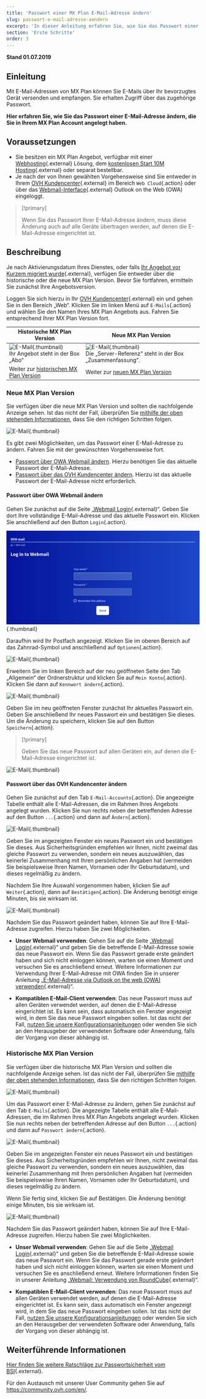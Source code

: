 ```yaml
---
title: 'Passwort einer MX Plan E-Mail-Adresse ändern'
slug: passwort-e-mail-adresse-aendern
excerpt: 'In dieser Anleitung erfahren Sie, wie Sie das Passwort einer E-Mail-Adresse ändern, die Sie in Ihrem MX Plan Account angelegt haben.'
section: 'Erste Schritte'
order: 3
---
```


**Stand 01.07.2019**

## Einleitung

Mit E-Mail-Adressen von MX Plan können Sie E-Mails über Ihr bevorzugtes Gerät versenden und empfangen. Sie erhalten Zugriff über das zugehörige Passwort.

**Hier erfahren Sie, wie Sie das Passwort einer E-Mail-Adresse ändern, die Sie in Ihrem MX Plan Account angelegt haben.**

## Voraussetzungen

- Sie besitzen ein MX Plan Angebot, verfügbar mit einer [Webhosting](https://www.ovh.de/hosting/){.external} Lösung, dem [kostenlosen Start 10M Hosting](https://www.ovh.de/domains/angebot_hosting_start10m.xml){.external} oder separat bestellbar.
- Je nach der von Ihnen gewählten Vorgehensweise sind Sie entweder in Ihrem [OVH Kundencenter](https://www.ovh.com/auth/?action=gotomanager&from=https://www.ovh.de/&ovhSubsidiary=de){.external} im Bereich `Web Cloud`{.action} oder über das [Webmail-Interface]({ovh_www}/mail/){.external} Outlook on the Web (OWA) eingeloggt.

> [!primary]
>
> Wenn Sie das Passwort Ihrer E-Mail-Adresse ändern, muss diese Änderung auch auf alle Geräte übertragen werden, auf denen die E-Mail-Adresse eingerichtet ist.
>

## Beschreibung

Je nach Aktivierungsdatum Ihres Dienstes, oder falls [Ihr Angebot vor Kurzem migriert wurde]({ovh_www}/mxplan-migration/){.external}, verfügen Sie entweder über die historische oder die neue MX Plan Version. Bevor Sie fortfahren, ermitteln Sie zunächst Ihre Angebotsversion. 

Loggen Sie sich hierzu in Ihr [OVH Kundencenter](https://www.ovh.com/auth/?action=gotomanager&from=https://www.ovh.de/&ovhSubsidiary=de){.external} ein und gehen Sie in den Bereich „Web“. Klicken Sie im linken Menü auf `E-Mails`{.action} und wählen Sie den Namen Ihres MX Plan Angebots aus. Fahren Sie entsprechend Ihrer MX Plan Version fort.

|Historische MX Plan Version|Neue MX Plan Version|
|---|---|
|![E-Mail](images/mxplan-password-legacy-step1.png){.thumbnail}<br> Ihr Angebot steht in der Box „Abo“|![E-Mail](images/mxplan-password-new-step1.png){.thumbnail}<br>Die „Server-Referenz“ steht in der Box „Zusammenfassung“.|
|Weiter zur [historischen MX Plan Version](./#historische-mx-plan-version_2)|Weiter zur [neuen MX Plan Version](./#neue-mx-plan-version)|

### Neue MX Plan Version

Sie verfügen über die neue MX Plan Version und sollten die nachfolgende Anzeige sehen. Ist das nicht der Fall, überprüfen Sie [mithilfe der oben stehenden Informationen](./#beschreibung), dass Sie den richtigen Schritten folgen.  

![E-Mail](images/mxplan-password-new-step1.png){.thumbnail}

Es gibt zwei Möglichkeiten, um das Passwort einer E-Mail-Adresse zu ändern. Fahren Sie mit der gewünschten Vorgehensweise fort.

- [Passwort über OWA Webmail ändern](./#passwort-uber-owa-webmail-andern). Hierzu benötigen Sie das aktuelle Passwort der E-Mail-Adresse. 
- [Passwort über das OVH Kundencenter ändern](./#passwort-uber-das-ovh-kundencenter-andern). Hierzu ist das aktuelle Passwort der E-Mail-Adresse nicht erforderlich.

#### Passwort über OWA Webmail ändern

Gehen Sie zunächst auf die Seite „[Webmail Login]({ovh_www}/mail/){.external}“. Geben Sie dort Ihre vollständige E-Mail-Adresse und das aktuelle Passwort ein. Klicken Sie anschließend auf den Button `Login`{.action}. 

![E-Mail](images/mxplan-password-new-step2.png){.thumbnail}

Daraufhin wird Ihr Postfach angezeigt. Klicken Sie im oberen Bereich auf das Zahnrad-Symbol und anschließend auf `Optionen`{.action}.

![E-Mail](images/mxplan-password-new-step3.png){.thumbnail}

Erweitern Sie im linken Bereich auf der neu geöffneten Seite den Tab „Allgemein“ der Ordnerstruktur und klicken Sie auf `Mein Konto`{.action}. Klicken Sie dann auf `Kennwort ändern`{.action}.

![E-Mail](images/mxplan-password-new-step4.png){.thumbnail}

Geben Sie im neu geöffneten Fenster zunächst Ihr aktuelles Passwort ein. Geben Sie anschließend Ihr neues Passwort ein und bestätigen Sie dieses. Um die Änderung zu speichern, klicken Sie auf den Button `Speichern`{.action}.

> [!primary]
>
> Geben Sie das neue Passwort auf allen Geräten ein, auf denen die E-Mail-Adresse eingerichtet ist.
>

![E-Mail](images/mxplan-password-new-step5.png){.thumbnail}

#### Passwort über das OVH Kundencenter ändern

Gehen Sie zunächst auf den Tab `E-Mail-Accounts`{.action}. Die angezeigte Tabelle enthält alle E-Mail-Adressen, die im Rahmen Ihres Angebots angelegt wurden. Klicken Sie nun rechts neben der betreffenden Adresse auf den Button `...`{.action} und dann auf `Ändern`{.action}.

![E-Mail](images/mxplan-password-new-step6.png){.thumbnail}

Geben Sie im angezeigten Fenster ein neues Passwort ein und bestätigen Sie dieses. Aus Sicherheitsgründen empfehlen wir Ihnen, nicht zweimal das gleiche Passwort zu verwenden, sondern ein neues auszuwählen, das keinerlei Zusammenhang mit Ihren persönlichen Angaben hat (vermeiden Sie beispielsweise Ihren Namen, Vornamen oder Ihr Geburtsdatum), und dieses regelmäßig zu ändern.

Nachdem Sie Ihre Auswahl vorgenommen haben, klicken Sie auf `Weiter`{.action}, dann auf `Bestätigen`{.action}. Die Änderung benötigt einige Minuten, bis sie wirksam ist.

![E-Mail](images/mxplan-password-new-step7.png){.thumbnail}

Nachdem Sie das Passwort geändert haben, können Sie auf Ihre E-Mail-Adresse zugreifen. Hierzu haben Sie zwei Möglichkeiten.

- **Unser Webmail verwenden**: Gehen Sie auf die Seite „[Webmail Login]({ovh_www}/mail/){.external}“ und geben Sie die betreffende E-Mail-Adresse sowie das neue Passwort ein. Wenn Sie das Passwort gerade erste geändert haben und sich nicht einloggen können, warten sie einen Moment und versuchen Sie es anschließend erneut. Weitere Informationen zur Verwendung Ihrer E-Mail-Adresse mit OWA finden Sie in unserer Anleitung „[E-Mail-Adresse via Outlook on the web (OWA) verwenden](../verwendung-owa/){.external}“.

- **Kompatiblen E-Mail-Client verwenden**: Das neue Passwort muss auf allen Geräten verwendet werden, auf denen die E-Mail-Adresse eingerichtet ist. Es kann sein, dass automatisch ein Fenster angezeigt wird, in dem Sie das neue Passwort eingeben sollen. Ist das nicht der Fall, [nutzen Sie unsere Konfigurationsanleitungen](../) oder wenden Sie sich an den Herausgeber der verwendeten Software oder Anwendung, falls der Vorgang von dieser abhängig ist.

### Historische MX Plan Version

Sie verfügen über die historische MX Plan Version und sollten die nachfolgende Anzeige sehen. Ist das nicht der Fall, überprüfen Sie [mithilfe der oben stehenden Informationen](./#beschreibung), dass Sie den richtigen Schritten folgen. 

![E-Mail](images/mxplan-password-legacy-step1.png){.thumbnail}

Um das Passwort einer E-Mail-Adresse zu ändern, gehen Sie zunächst auf den Tab `E-Mails`{.action}. Die angezeigte Tabelle enthält alle E-Mail-Adressen, die im Rahmen Ihres MX Plan Angebots angelegt wurden. Klicken Sie nun rechts neben der betreffenden Adresse auf den Button `...`{.action} und dann auf `Passwort ändern`{.action}.

![E-Mail](images/mxplan-password-legacy-step2.png){.thumbnail}

Geben Sie im angezeigten Fenster ein neues Passwort ein und bestätigen Sie dieses. Aus Sicherheitsgründen empfehlen wir Ihnen, nicht zweimal das gleiche Passwort zu verwenden, sondern ein neues auszuwählen, das keinerlei Zusammenhang mit Ihren persönlichen Angaben hat (vermeiden Sie beispielsweise Ihren Namen, Vornamen oder Ihr Geburtsdatum), und dieses regelmäßig zu ändern.

Wenn Sie fertig sind, klicken Sie auf Bestätigen. Die Änderung benötigt einige Minuten, bis sie wirksam ist.

![E-Mail](images/mxplan-password-legacy-step3.png){.thumbnail}

Nachdem Sie das Passwort geändert haben, können Sie auf Ihre E-Mail-Adresse zugreifen. Hierzu haben Sie zwei Möglichkeiten.

- **Unser Webmail verwenden**: Gehen Sie auf die Seite „[Webmail Login]({ovh_www}/mail/){.external}“ und geben Sie die betreffende E-Mail-Adresse sowie das neue Passwort ein. Wenn Sie das Passwort gerade erste geändert haben und sich nicht einloggen können, warten sie einen Moment und versuchen Sie es anschließend erneut. Weitere Informationen finden Sie in unserer Anleitung „[Webmail: Verwendung von RoundCube](../webmail_verwendung_von_roundcube/){.external}“.

- **Kompatiblen E-Mail-Client verwenden**: Das neue Passwort muss auf allen Geräten verwendet werden, auf denen die E-Mail-Adresse eingerichtet ist. Es kann sein, dass automatisch ein Fenster angezeigt wird, in dem Sie das neue Passwort eingeben sollen. Ist das nicht der Fall, [nutzen Sie unsere Konfigurationsanleitungen](../) oder wenden Sie sich an den Herausgeber der verwendeten Software oder Anwendung, falls der Vorgang von dieser abhängig ist.

## Weiterführende Informationen

[Hier finden Sie weitere Ratschläge zur Passwortsicherheit vom BSI](https://www.bsi-fuer-buerger.de/BSIFB/DE/Empfehlungen/Passwoerter/passwoerter_node.html){.external}.

Für den Austausch mit unserer User Community gehen Sie auf <https://community.ovh.com/en/>.